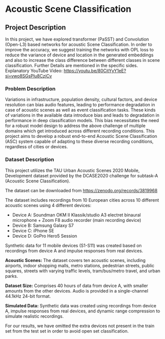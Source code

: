 # Acoustic Scene Classification

## Project Description
In this project, we have explored transformer (PaSST) and Convolution (Open-L3) based networks for acoustic Scene Classification. In order to improve the accuracy, we suggest training the networks with OPL loss to reduce the variance of device and location in the generated embeddings and also to increase the class difference between different classes in scene classification. Further Details are mentioned in the specific sides.
Explanatory YouTube Video: https://youtu.be/80CitYyY1eE?si=vwo8SGsPlu8CzjCv

### Problem Description
Variations in infrastructure, population density, cultural factors, and device resolution can bias audio features, leading to performance degradation in case of acoustic scenes as well as event classification tasks. These kinds of variations in the available data introduce bias and leads to degradation in performance in deep classification models. This bias necessitates the need for a robust model design to address the above challenge of multiple domains which get introduced across different recording conditions. This project aims to develop a robust end-to-end Acoustic Scene Classification (ASC) system capable of adapting to these diverse recording conditions, regardless of cities or devices.

### Dataset Description
This project utilizes the TAU Urban Acoustic Scenes 2020 Mobile, Development dataset provided by the DCASE2020 challenge for subtask-A (Acoustic Scene Classification).

The dataset can be downloaded from https://zenodo.org/records/3819968

The dataset includes recordings from 10 European cities across 10 different acoustic scenes using 4 different devices:

- Device A: Soundman OKM II Klassik/studio A3 electret binaural microphone + Zoom F8 audio recorder (main recording device)
- Device B: Samsung Galaxy S7
- Device C: iPhone SE
- Device D: GoPro Hero5 Session

Synthetic data for 11 mobile devices (S1-S11) was created based on recordings from device A and impulse responses from real devices.

**Acoustic Scenes:** The dataset covers ten acoustic scenes, including airports, indoor shopping malls, metro stations, pedestrian streets, public squares, streets with varying traffic levels, tram/bus/metro travel, and urban parks.

**Dataset Size:** Comprises 40 hours of data from device A, with smaller amounts from the other devices. Audio is provided in a single-channel 44.1kHz 24-bit format.

**Simulated Data:** Synthetic data was created using recordings from device A, impulse responses from real devices, and dynamic range compression to simulate realistic recordings.

For our results, we have omitted the extra devices not present in the train set from the test set in order to avoid open set classification.
